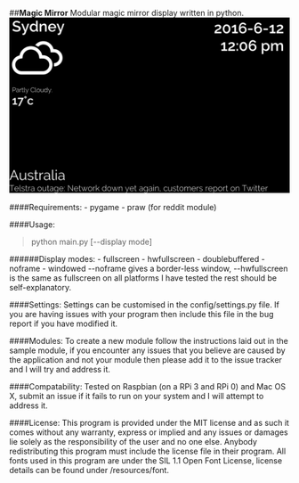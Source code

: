 ##**Magic Mirror**
Modular magic mirror display written in python.
![Screenshot](/screenshots/screenshot1.png)

####Requirements:
    - pygame
    - praw (for reddit module)

####Usage:
>python main.py [--display mode]

######Display modes:
    - fullscreen
    - hwfullscreen
    - doublebuffered
    - noframe
    - windowed
--noframe gives a border-less window, --hwfullscreen is the same as fullscreen on all platforms I have tested
the rest should be self-explanatory.

####Settings:
Settings can be customised in the config/settings.py file. If you are having issues with your program then
include this file in the bug report if you have modified it.

####Modules:
To create a new module follow the instructions laid out in the sample module, if you encounter any
issues that you believe are caused by the application and not your module then please add it to the
issue tracker and I will try and address it.

####Compatability:
Tested on Raspbian (on a RPi 3 and RPi 0) and Mac OS X, submit an issue if it fails to run on your system
and I will attempt to address it.

####License:
This program is provided under the MIT license and as such it comes without any warranty,
express or implied and any issues or damages lie solely as the responsibility of the user and no one else.
Anybody redistributing this program must include the license file in their program.
All fonts used in this program are under the SIL 1.1 Open Font License, license details can be found under
/resources/font.
